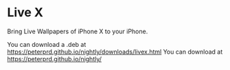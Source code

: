 # Live X
Bring Live Wallpapers of iPhone X to your iPhone.

You can download a .deb at https://peterprd.github.io/nightly/downloads/livex.html
You can download at https://peterprd.github.io/nightly/
